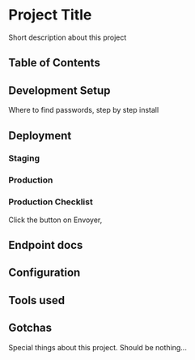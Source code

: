 # Project Title

Short description about this project

## Table of Contents

## Development Setup

Where to find passwords, step by step install

## Deployment

### Staging

### Production

### Production Checklist

Click the button on Envoyer,

## Endpoint docs

## Configuration

## Tools used

## Gotchas

Special things about this project. Should be nothing...
